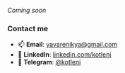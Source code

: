 <i>Coming soon</i>

### Contact me
- 📫 **Email**: [yavarenikya@gmail.com](mailto:yavarenikya@gmail.com)
- 🧭 **LinkedIn**: [linkedin.com/kotleni](https://www.linkedin.com/in/kotleni/)
- 💬 **Telegram**: [@kotleni](https://t.me/kotleni)

<!-- 0xFE426F726E20746F2064696520736F6D6577686572652EFE+0x01  -->
